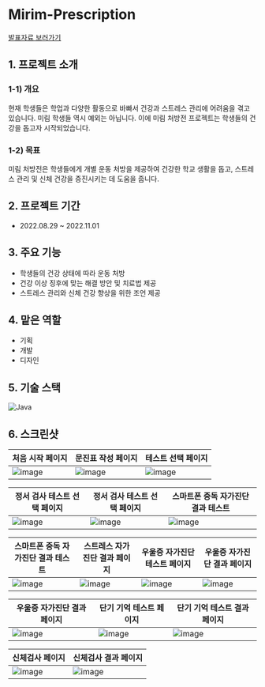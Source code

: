 # Mirim-Prescription

[발표자료 보러가기](https://www.canva.com/design/DAFTCg0MvaU/d0qR3aeF3iqBuwYFWbwHgw/edit?utm_content=DAFTCg0MvaU&utm_campaign=designshare&utm_medium=link2&utm_source=sharebutton)

## 1. 프로젝트 소개

### 1-1) 개요
현재 학생들은 학업과 다양한 활동으로 바빠서 건강과 스트레스 관리에 어려움을 겪고 있습니다. 미림 학생들 역시 예외는 아닙니다. 이에 미림 처방전 프로젝트는 학생들의 건강을 돕고자 시작되었습니다.

### 1-2) 목표
미림 처방전은 학생들에게 개별 운동 처방을 제공하여 건강한 학교 생활을 돕고, 스트레스 관리 및 신체 건강을 증진시키는 데 도움을 줍니다.

## 2. 프로젝트 기간
- 2022.08.29 ~ 2022.11.01

## 3. 주요 기능
- 학생들의 건강 상태에 따라 운동 처방
- 건강 이상 징후에 맞는 해결 방안 및 치료법 제공
- 스트레스 관리와 신체 건강 향상을 위한 조언 제공

## 4. 맡은 역할

- 기획
- 개발
- 디자인

## 5. 기술 스택
![Java](https://img.shields.io/badge/JAVA-007396?style=for-the-badge&logo=java&logoColor=white)

## 6. 스크린샷
|처음 시작 페이지|문진표 작성 페이지|테스트 선택 페이지|
|---|---|---|
|![image](https://github.com/mic050r/Mirim-Prescription/assets/103114387/fc99a459-183d-4b3c-b875-bb57c318c415)|![image](https://github.com/mic050r/Mirim-Prescription/assets/103114387/cb8def66-e04a-4b08-821d-f7191ebc050c)|![image](https://github.com/mic050r/Mirim-Prescription/assets/103114387/d0c00630-171f-47a8-9ad8-947845646f20)|

|정서 검사 테스트 선택 페이지|정서 검사 테스트 선택 페이지|스마트폰 중독 자가진단 결과 테스트|
|---|---|---|
|![image](https://github.com/mic050r/Mirim-Prescription/assets/103114387/d1a54423-1d2c-4b80-b3a1-a934f5e0f2b9)|![image](https://github.com/mic050r/Mirim-Prescription/assets/103114387/7f59f786-a725-4fb3-b915-d69bfeb67266)|![image](https://github.com/mic050r/Mirim-Prescription/assets/103114387/65ed5522-ca7e-4fcd-a38c-dbb4de2cd4d8)|

|스마트폰 중독 자가진단 결과 테스트|스트레스 자가 진단 결과 페이지|우울증 자가진단 테스트 페이지|우울증 자가진단 결과 페이지|
|---|---|---|---|
|![image](https://github.com/mic050r/Mirim-Prescription/assets/103114387/4315b168-5686-44f0-9d23-56da50f112c0)|![image](https://github.com/mic050r/Mirim-Prescription/assets/103114387/f751e92b-4c38-4b57-a68b-b271558cb2a2)|![image](https://github.com/mic050r/Mirim-Prescription/assets/103114387/9da157c4-57f7-4d54-b76d-65275b4aeb2d)|![image](https://github.com/mic050r/Mirim-Prescription/assets/103114387/fdd9a411-38d5-4609-9b7e-10d86243f280)|

|우울증 자가진단 결과 페이지|단기 기억 테스트 페이지|단기 기억 테스트 결과 페이지
|---|---|---|
|![image](https://github.com/mic050r/Mirim-Prescription/assets/103114387/56d68665-4915-468c-9aab-ded1c344ed83)|![image](https://github.com/mic050r/Mirim-Prescription/assets/103114387/33868d73-7b54-404e-936d-9a07ac03df23)|![image](https://github.com/mic050r/Mirim-Prescription/assets/103114387/9096980e-216a-44b0-a1ae-38d8c9e346f4)|

|신체검사 페이지|신체검사 결과 페이지|
|---|---|
|![image](https://github.com/mic050r/Java_winter/assets/103114387/cfb1031a-afce-4930-8aff-1ddb56836068)|![image](https://github.com/mic050r/Java_winter/assets/103114387/880aa195-02da-4500-8f52-ccbc764282ad)|


